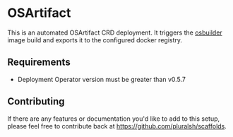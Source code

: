 # OSArtifact

This is an automated OSArtifact CRD deployment. It triggers the [osbuilder](https://github.com/pluralsh/osbuilder) image build and exports it to the configured docker registry.

## Requirements

- Deployment Operator version must be greater than v0.5.7

## Contributing

If there are any features or documentation you'd like to add to this setup, please feel free to contribute back at https://github.com/pluralsh/scaffolds.
